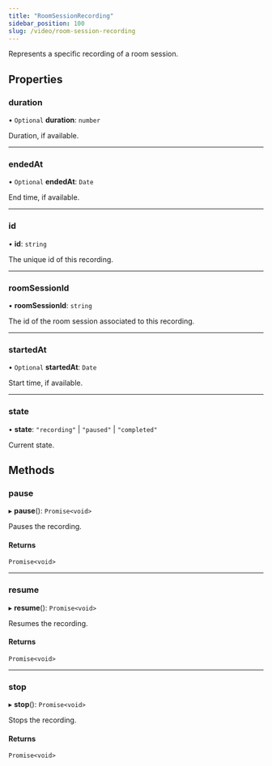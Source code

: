 ```yaml
---
title: "RoomSessionRecording"
sidebar_position: 100
slug: /video/room-session-recording
---
```


Represents a specific recording of a room session.

## Properties

### duration

• `Optional` **duration**: `number`

Duration, if available.

---

### endedAt

• `Optional` **endedAt**: `Date`

End time, if available.

---

### id

• **id**: `string`

The unique id of this recording.

---

### roomSessionId

• **roomSessionId**: `string`

The id of the room session associated to this recording.

---

### startedAt

• `Optional` **startedAt**: `Date`

Start time, if available.

---

### state

• **state**: `"recording"` \| `"paused"` \| `"completed"`

Current state.

## Methods

### pause

▸ **pause**(): `Promise<void>`

Pauses the recording.

#### Returns

`Promise<void>`

---

### resume

▸ **resume**(): `Promise<void>`

Resumes the recording.

#### Returns

`Promise<void>`

---

### stop

▸ **stop**(): `Promise<void>`

Stops the recording.

#### Returns

`Promise<void>`
